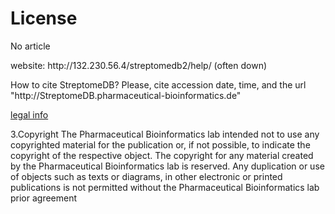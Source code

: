 # License

No article

website: h<span>t</span>tp://132.230.56.4/streptomedb2/help/ (often down)

How to cite StreptomeDB?
Please, cite accession date, time, and the url "h<span>t</span>tp://StreptomeDB.pharmaceutical-bioinformatics.de"

[legal info](http://www.pharmbioinf.uni-freiburg.de/contact/impressum/)

3.Copyright
The Pharmaceutical Bioinformatics lab intended not to use any copyrighted material for the publication or, if not possible, to indicate the copyright of the respective object. The copyright for any material created by the Pharmaceutical Bioinformatics lab is reserved. Any duplication or use of objects such as texts or diagrams, in other electronic or printed publications is not permitted without the Pharmaceutical Bioinformatics lab prior agreement
